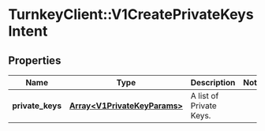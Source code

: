 # TurnkeyClient::V1CreatePrivateKeysIntent

## Properties
Name | Type | Description | Notes
------------ | ------------- | ------------- | -------------
**private_keys** | [**Array&lt;V1PrivateKeyParams&gt;**](V1PrivateKeyParams.md) | A list of Private Keys. | 

